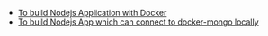 

- [To build Nodejs Application with Docker](task-001-nodejs-docker-app)
- [To build Nodejs App which can connect to docker-mongo locally](task-002-nodejs-mongo-docker)